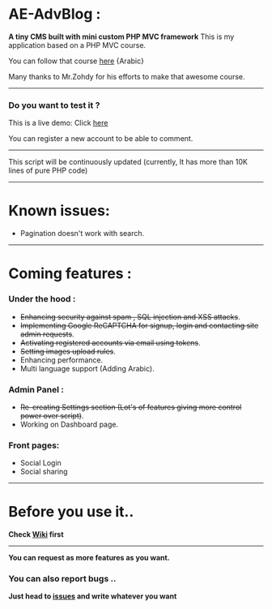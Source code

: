 # AE-AdvBlog :
**A tiny CMS built with mini custom PHP MVC framework**
This is my application based on a PHP MVC course.

You can follow that course [here](https://www.youtube.com/playlist?list=PLGO8ntvxgiZPZBHUGED6ItUujXylNGpMH) {Arabic}

Many thanks to Mr.Zohdy for his efforts to make that awesome course.
***
### Do you want to test it ?
This is a live demo:
Click [here](http://bit.ly/2v6C5mA)

You can register a new account to be able to comment.
***
This script will be continuously updated (currently, It has more than 10K lines of pure PHP code)
***
# Known issues:
- Pagination doesn't work with search.
***
# Coming features :
### Under the hood :
- ~~Enhancing security against spam , SQL injection and XSS attacks~~.
- ~~Implementing Google ReCAPTCHA for signup, login and contacting site admin requests~~.
- ~~Activating registered accounts via email using tokens~~.
- ~~Setting images upload rules~~.
- Enhancing performance.
- Multi language support (Adding Arabic).
### Admin Panel :
- ~~Re-creating Settings section (Lot's of features giving more control power over script)~~.
- Working on Dashboard page.
### Front pages:
- Social Login
- Social sharing
***
# Before you use it..
**Check [Wiki](https://github.com/akkk33/AE-AdvBlog/wiki) first**
***
**You can request as more features as you want.**
### You can also report bugs ..
**Just head to [issues](https://github.com/akkk33/AE-AdvBlog/issues) and write whatever you want**